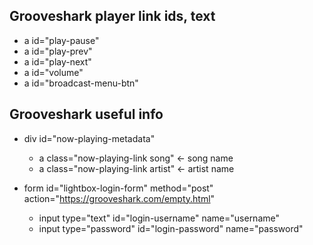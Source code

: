 ## Grooveshark player link ids, text

* a id="play-pause" <Play>
* a id="play-prev" <Previous Song>
* a id="play-next" <Next Song>
* a id="volume" <Sound Volume. Click to Mute.>
* a id="broadcast-menu-btn" <Start Broadcasting>

## Grooveshark useful info

* div id="now-playing-metadata"
  * a class="now-playing-link song" <- song name
  * a class="now-playing-link artist" <- artist name

* form id="lightbox-login-form" method="post" action="https://grooveshark.com/empty.html"
  * input type="text" id="login-username" name="username"
  * input type="password" id="login-password" name="password"